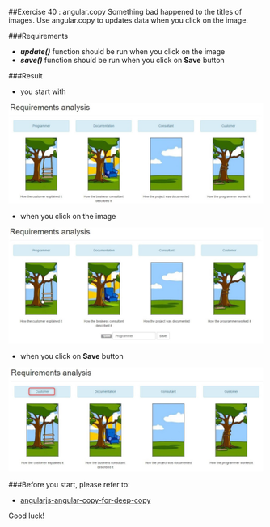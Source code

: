 ##Exercise 40 : angular.copy
Something bad happened to the titles of images. Use angular.copy to updates data when you click on the image.

###Requirements
* ***update()*** function should be run when you click on the image
* ***save()*** function should be run when you click on **Save** button

###Result
* you start with

![alt text](app/assets/start.jpg)

* when you click on the image

![alt text](app/assets/buttonPressed.jpg)

* when you click on **Save** button

![alt text](app/assets/afterSave.jpg)

###Before you start, please refer to:
* [angularjs-angular-copy-for-deep-copy](https://egghead.io/lessons/angularjs-angular-copy-for-deep-copy)

Good luck!